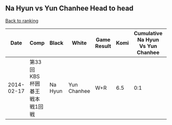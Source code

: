 ## Na Hyun vs Yun Chanhee Head to head

[Back to ranking](../../index.md)




| **Date** | **Comp** | **Black** | **White** | **Game Result** | **Komi** | **Cumulative Na Hyun Vs Yun Chanhee** | **Na Hyun Streak** | **Yun Chanhee Streak** | 
| --- | --- | --- | --- | --- | --- | --- | --- | --- |
| 2014-02-17 | 第33回KBS杯囲碁王戦本戦1回戦 | Na Hyun | Yun Chanhee | W+R | 6.5 | 0:1 | 0 | 1 |




